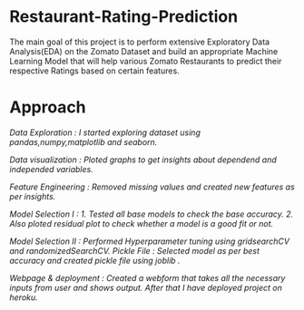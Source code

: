 # Restaurant-Rating-Prediction
The main goal of this project is to perform extensive Exploratory Data Analysis(EDA) on the Zomato Dataset and build an appropriate Machine Learning Model that will help various Zomato Restaurants to predict their respective Ratings based on certain features.

# Approach

  *Data Exploration     : I started exploring dataset using pandas,numpy,matplotlib and seaborn.* 

  *Data visualization   : Ploted graphs to get insights about dependend and independed variables.* 

  *Feature Engineering  :  Removed missing values and created new features as per insights.*

  *Model Selection I    :  1. Tested all base models to check the base accuracy.*
                          *2. Also ploted residual plot to check whether a model is a good fit or not.*

  *Model Selection II   :  Performed Hyperparameter tuning using gridsearchCV and randomizedSearchCV.*
  *Pickle File          :  Selected model as per best accuracy and created pickle file using joblib .*
  
  *Webpage & deployment :  Created a webform that takes all the necessary inputs from user and shows output.*
                          *After that I have deployed project on heroku.*
